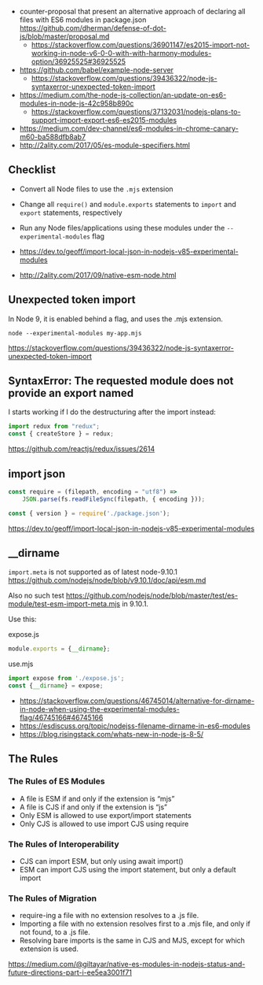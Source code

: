 - counter-proposal that present an alternative approach of declaring all files with ES6 modules in package.json https://github.com/dherman/defense-of-dot-js/blob/master/proposal.md
  - https://stackoverflow.com/questions/36901147/es2015-import-not-working-in-node-v6-0-0-with-with-harmony-modules-option/36925525#36925525
- https://github.com/babel/example-node-server
  - https://stackoverflow.com/questions/39436322/node-js-syntaxerror-unexpected-token-import
- https://medium.com/the-node-js-collection/an-update-on-es6-modules-in-node-js-42c958b890c
  - https://stackoverflow.com/questions/37132031/nodejs-plans-to-support-import-export-es6-es2015-modules
- https://medium.com/dev-channel/es6-modules-in-chrome-canary-m60-ba588dfb8ab7
- http://2ality.com/2017/05/es-module-specifiers.html

## Checklist

- Convert all Node files to use the `.mjs` extension
- Change all `require()` and `module.exports` statements to `import` and `export` statements, respectively
- Run any Node files/applications using these modules under the `--experimental-modules` flag

- https://dev.to/geoff/import-local-json-in-nodejs-v85-experimental-modules
- http://2ality.com/2017/09/native-esm-node.html
## Unexpected token import

In Node 9, it is enabled behind a flag, and uses the .mjs extension.

`node --experimental-modules my-app.mjs`

https://stackoverflow.com/questions/39436322/node-js-syntaxerror-unexpected-token-import

## SyntaxError: The requested module does not provide an export named

I starts working if I do the destructuring after the import instead:

```javascript
import redux from "redux";
const { createStore } = redux;
```

https://github.com/reactjs/redux/issues/2614

## import json

```javascript
const require = (filepath, encoding = "utf8") =>
    JSON.parse(fs.readFileSync(filepath, { encoding }));

const { version } = require('./package.json');
```

https://dev.to/geoff/import-local-json-in-nodejs-v85-experimental-modules

## __dirname

`import.meta` is not supported as of latest node-9.10.1 https://github.com/nodejs/node/blob/v9.10.1/doc/api/esm.md

Also no such test https://github.com/nodejs/node/blob/master/test/es-module/test-esm-import-meta.mjs in 9.10.1.

Use this:

expose.js

```javascript
module.exports = {__dirname};
```

use.mjs

```javascript
import expose from './expose.js';
const {__dirname} = expose;
```

- https://stackoverflow.com/questions/46745014/alternative-for-dirname-in-node-when-using-the-experimental-modules-flag/46745166#46745166
- https://esdiscuss.org/topic/nodejss-filename-dirname-in-es6-modules
- https://blog.risingstack.com/whats-new-in-node-js-8-5/

## The Rules

### The Rules of ES Modules

- A file is ESM if and only if the extension is “mjs”
- A file is CJS if and only if the extension is “js”
- Only ESM is allowed to use export/import statements
- Only CJS is allowed to use import CJS using require

### The Rules of Interoperability

- CJS can import ESM, but only using await import()
- ESM can import CJS using the import statement, but only a default import

### The Rules of Migration

- require-ing a file with no extension resolves to a .js file.
- Importing a file with no extension resolves first to a .mjs file, and only if not found, to a .js file.
- Resolving bare imports is the same in CJS and MJS, except for which extension is used.

https://medium.com/@giltayar/native-es-modules-in-nodejs-status-and-future-directions-part-i-ee5ea3001f71